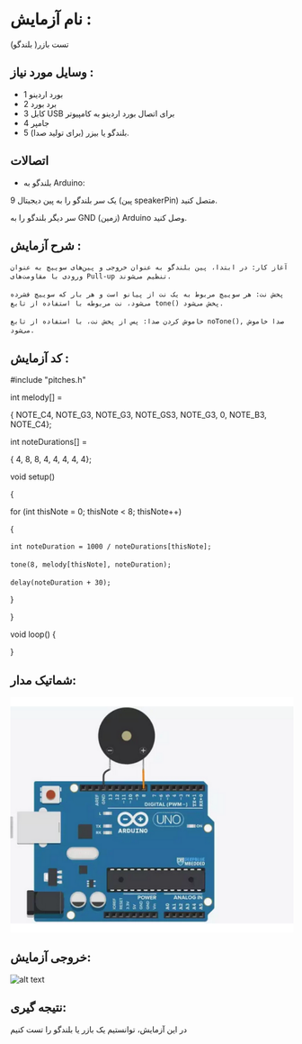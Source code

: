 
# نام آزمایش :
تست بازر( بلندگو)

## وسایل مورد نیاز :
* 1 بورد اردینو
* 2 برد بورد
* 3 کابل  USB  برای اتصال بورد اردینو به کامپیوتر
* 4 جامپر
* 5 بلندگو یا بیزر (برای تولید صدا).

## اتصالات 

  *  بلندگو به Arduino:

یک سر بلندگو را به پین دیجیتال 9 (پین speakerPin) متصل کنید.

سر دیگر بلندگو را به GND (زمین) Arduino وصل کنید.

 

  ## شرح آزمایش :

    آغاز کار: در ابتدا، پین بلندگو به عنوان خروجی و پین‌های سوییچ به عنوان ورودی با مقاومت‌های Pull-up تنظیم می‌شوند.

    پخش نت: هر سوییچ مربوط به یک نت از پیانو است و هر بار که سوییچ فشرده می‌شود، نت مربوطه با استفاده از تابع tone() پخش می‌شود.

    خاموش کردن صدا: پس از پخش نت، با استفاده از تابع noTone(), صدا خاموش می‌شود.

  

  ## کد آزمایش :
  #include "pitches.h"

int melody[] =

{  NOTE_C4, NOTE_G3, NOTE_G3, NOTE_GS3, NOTE_G3, 0, NOTE_B3, NOTE_C4};


int noteDurations[] =

{  4, 8, 8, 4, 4, 4, 4, 4};


void setup()

{

  for (int thisNote = 0; thisNote < 8; thisNote++)
  
  {
  
    int noteDuration = 1000 / noteDurations[thisNote];
    
    tone(8, melody[thisNote], noteDuration);
    
    delay(noteDuration + 30);
  
  }
  
}


void loop() {

}  

  

 ## شماتیک مدار:
![توضیح تصویر](https://github.com/Rahel12384/Microprocessor-6/blob/main/micro%203%20/%206666.png)


## خروجی آزمایش:
![alt text](https://github.com/Rahel12384/Microprocessor-6/blob/main/micro%203%20/%20VID_20250107_143723_745%20(1).gif)

  
## نتیجه گیری:
در این آزمایش، توانستیم یک بازر یا بلندگو را تست کنیم
